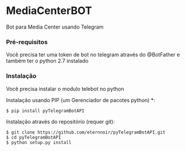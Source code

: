 # MediaCenterBOT

Bot para Media Center usando Telegram

### Pré-requisitos

Você precisa ter uma token de bot no telegram através do @BotFather e também ter o python 2.7 instalado

### Instalação

Você precisa instalar o modulo telebot no python

Instalação usando PIP (um Gerenciador de pacotes python) *:

```
$ pip install pyTelegramBotAPI
```

Instalação através do repositório (requer git):

```
$ git clone https://github.com/eternnoir/pyTelegramBotAPI.git
$ cd pyTelegramBotAPI
$ python setup.py install
```
